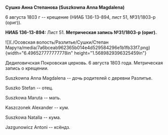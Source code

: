 **Сушко Анна Степанова (Suszkowna Anna Magdalena)**

6 августа 1803 г -- крещение (НИАБ 136-13-894, лист 51, №31/1803-р
(ориг)).

**НИАБ 136-13-894:** Лист 51. **Метрическая запись №31/1803-р (ориг).**

![](./Осовская волость/Разлитье/Сушки/Степан Марута/media/7a6bceab962365b014e4d529584296e1b1fb33f7.png){width="6.496527777777778in"
height="1.5689829396325459in"}

Дедиловичская Покровская церковь. 6 августа 1803 года. Метрическая
запись о крещении.

Suszkowna Anna Magdalena -- дочь родителей с деревни Разлитье.

Suszko Stefan -- отец.

Suszkowa Maruta -- мать.

Kaszczonek Alexander -- кум.

Suszkowa Natalla -- кума.

Jazgunowicz Antoni -- ксёндз.
